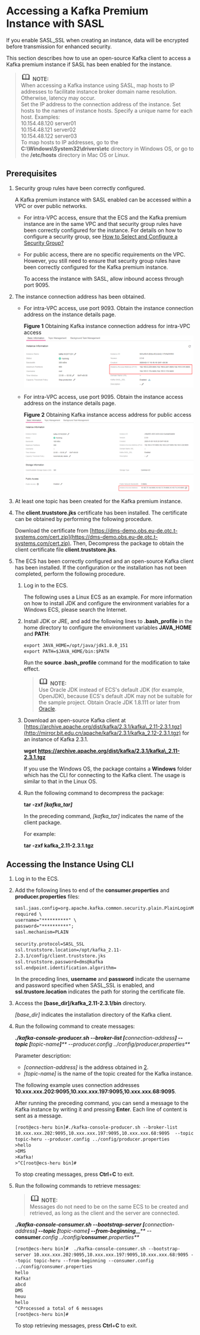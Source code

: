 # Accessing a Kafka Premium Instance with SASL<a name="EN-US_TOPIC_0143117217"></a>

If you enable SASL\_SSL when creating an instance, data will be encrypted before transmission for enhanced security.

This section describes how to use an open-source Kafka client to access a Kafka premium instance if SASL has been enabled for the instance.

>![](public_sys-resources/icon-note.gif) **NOTE:**   
>When accessing a Kafka instance using SASL, map hosts to IP addresses to facilitate instance broker domain name resolution. Otherwise, latency may occur.  
>Set the IP address to the connection address of the instance. Set hosts to the names of instance hosts. Specify a unique name for each host. Examples:  
>10.154.48.120 server01  
>10.154.48.121 server02  
>10.154.48.122 server03  
>To map hosts to IP addresses, go to the  **C:\\Windows\\System32\\drivers\\etc**  directory in Windows OS, or go to the  **/etc/hosts**  directory in Mac OS or Linux.  

## Prerequisites<a name="section17830048113810"></a>

1.  Security group rules have been correctly configured.

    A Kafka premium instance with SASL enabled can be accessed within a VPC or over public networks.

    -   For intra-VPC access, ensure that the ECS and the Kafka premium instance are in the same VPC and that security group rules have been correctly configured for the instance. For details on how to configure a security group, see  [How to Select and Configure a Security Group?](how-to-select-and-configure-a-security-group.md)
    -   For public access, there are no specific requirements on the VPC. However, you still need to ensure that security group rules have been correctly configured for the Kafka premium instance.

        To access the instance with SASL, allow inbound access through port 9095.

2.  <a name="li1422895833615"></a>The instance connection address has been obtained.
    -   For intra-VPC access, use port 9093. Obtain the instance connection address on the instance details page.

        **Figure  1**  Obtaining Kafka instance connection address for intra-VPC access<a name="fig9502163010256"></a>  
        ![](figures/obtaining-kafka-instance-connection-address-for-intra-vpc-access-0.png "obtaining-kafka-instance-connection-address-for-intra-vpc-access-0")

    -   For intra-VPC access, use port 9095. Obtain the instance access address on the instance details page.

        **Figure  2**  Obtaining Kafka instance access address for public access<a name="fig175741447152015"></a>  
        ![](figures/obtaining-kafka-instance-access-address-for-public-access-1.png "obtaining-kafka-instance-access-address-for-public-access-1")

3.  At least one topic has been created for the Kafka premium instance.
4.  The  **client.truststore.jks**  certificate has been installed. The certificate can be obtained by performing the following procedure.

    Download the certificate from  [https://dms-demo.obs.eu-de.otc.t-systems.com/cert.zip](https://dms-demo.obs.eu-de.otc.t-systems.com/cert.zip).  Then, Decompress the package to obtain the client certificate file  **client.truststore.jks**.

5.  The ECS has been correctly configured and an open-source Kafka client has been installed. If the configuration or the installation has not been completed, perform the following procedure.
    1.  Log in to the ECS.

        The following uses a Linux ECS as an example. For more information on how to install JDK and configure the environment variables for a Windows ECS, please search the Internet.

    2.  Install JDK or JRE, and add the following lines to  **.bash\_profile**  in the home directory to configure the environment variables  **JAVA\_HOME** and  **PATH**:

        ```
        export JAVA_HOME=/opt/java/jdk1.8.0_151 
        export PATH=$JAVA_HOME/bin:$PATH
        ```

        Run the  **source .bash\_profile**  command for the modification to take effect.

        >![](public_sys-resources/icon-note.gif) **NOTE:**   
        >Use Oracle JDK instead of ECS's default JDK \(for example, OpenJDK\), because ECS's default JDK may not be suitable for the sample project. Obtain Oracle JDK 1.8.111 or later from  [Oracle](https://www.oracle.com/technetwork/java/javase/downloads/index.html).  

    3.  Download an open-source Kafka client at  [https://archive.apache.org/dist/kafka/2.3.1/kafka\_2.11-2.3.1.tgz](http://mirror.bit.edu.cn/apache/kafka/2.3.1/kafka_2.12-2.3.1.tgz)  for an instance of Kafka 2.3.1.

        **wget https://archive.apache.org/dist/kafka/2.3.1/kafka\_2.11-2.3.1.tgz**

        If you use the Windows OS, the package contains a  **Windows**  folder which has the CLI for connecting to the Kafka client. The usage is similar to that in the Linux OS.

    4.  Run the following command to decompress the package:

        **tar -zxf  _\[kafka\_tar\]_**

        In the preceding command,  _\[kafka\_tar\]_  indicates the name of the client package.

        For example:

        **tar -zxf kafka\_2.11-2.3.1.tgz**



## Accessing the Instance Using CLI<a name="section189213202426"></a>

1.  Log in to the ECS.
2.  Add the following lines to end of the  **consumer.properties**  and  **producer.properties**  files:

    ```
    sasl.jaas.config=org.apache.kafka.common.security.plain.PlainLoginModule required \
    username="**********" \
    password="**********";        
    sasl.mechanism=PLAIN
    
    security.protocol=SASL_SSL
    ssl.truststore.location=/opt/kafka_2.11-2.3.1/config/client.truststore.jks
    ssl.truststore.password=dms@kafka
    ssl.endpoint.identification.algorithm=
    ```

    In the preceding lines,  **username**  and  **password**  indicate the username and password specified when SASL\_SSL is enabled, and  **ssl.trustore.location**  indicates the path for storing the certificate file.

3.  Access the  **\[base\_dir\]/kafka\_2.11-2.3.1/bin**  directory.

    _\[base\_dir\]_  indicates the installation directory of the Kafka client.

4.  Run the following command to create messages:

    **_./kafka-console-producer.sh --broker-list \[_**_connection-address_**_\] --topic \[_**_topic-name_**_\]_**_** --producer.config ../config/producer.properties**_

    Parameter description:

    -   _\[connection-address\]_  is the address obtained in  [2](#li1422895833615).
    -   _\[topic-name\]_  is the name of the topic created for the Kafka instance.

    The following example uses connection addresses  **10.xxx.xxx.202:9095,10.xxx.xxx.197:9095,10.xxx.xxx.68:9095**.

    After running the preceding command, you can send a message to the Kafka instance by writing it and pressing  **Enter**. Each line of content is sent as a message.

    ```
    [root@ecs-heru bin]#./kafka-console-producer.sh --broker-list 10.xxx.xxx.202:9095,10.xxx.xxx.197:9095,10.xxx.xxx.68:9095  --topic topic-heru --producer.config ../config/producer.properties
    >hello
    >DMS
    >Kafka!
    >^C[root@ecs-heru bin]# 
    ```

    To stop creating messages, press  **Ctrl**+**C**  to exit.

5.  Run the following commands to retrieve messages:

    >![](public_sys-resources/icon-note.gif) **NOTE:**   
    >Messages do not need to be on the same ECS to be created and retrieved, as long as the client and the server are connected.  

    _**./kafka-console-consumer.sh --bootstrap-server \[**_connection-address_**\] --topic \[**_topic-name_**\] --from-beginning**__**  --_**consumer**_.config ../config/_**consumer**_.properties**_

    ```
    [root@ecs-heru bin]#  ./kafka-console-consumer.sh --bootstrap-server 10.xxx.xxx.202:9095,10.xxx.xxx.197:9095,10.xxx.xxx.68:9095 --topic topic-heru --from-beginning --consumer.config ../config/consumer.properties
    hello
    Kafka!
    abcd
    DMS
    heuu
    hello
    ^CProcessed a total of 6 messages
    [root@ecs-heru bin]# 
    ```

    To stop retrieving messages, press  **Ctrl**+**C**  to exit.


